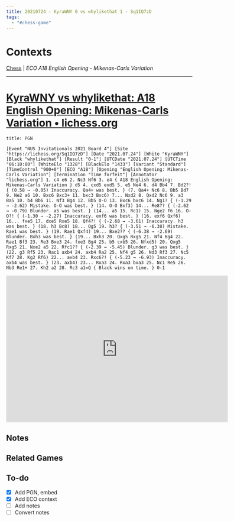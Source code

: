 ```yaml
---
title: 20210724 - KyraWNY 0 vs whylikethat 1 - Sq1IQ7zD
tags:
  - "#chess-game"
---
```


# Contexts

[Chess](../0.-Context-Notes/Chess.md) | *ECO A18 English Opening - Mikenas-Carls Variation*

---

# [KyraWNY vs whylikethat: A18 English Opening: Mikenas-Carls Variation • lichess.org](https://lichess.org/Sq1IQ7zD)

````ad-example
title: PGN

[Event "NUS Invitationals 2021 Board 4"] [Site "https://lichess.org/Sq1IQ7zD"] [Date "2021.07.24"] [White "KyraWNY"] [Black "whylikethat"] [Result "0-1"] [UTCDate "2021.07.24"] [UTCTime "06:10:00"] [WhiteElo "1328"] [BlackElo "1433"] [Variant "Standard"] [TimeControl "900+0"] [ECO "A18"] [Opening "English Opening: Mikenas-Carls Variation"] [Termination "Time forfeit"] [Annotator "lichess.org"] 1. c4 e6 2. Nc3 Nf6 3. e4 { A18 English Opening: Mikenas-Carls Variation } d5 4. cxd5 exd5 5. e5 Ne4 6. d4 Bb4 7. Bd2?! { (0.58 → -0.05) Inaccuracy. Qa4+ was best. } (7. Qa4+ Nc6 8. Bb5 Bd7 9. Ne2 a6 10. Bxc6 Bxc3+ 11. bxc3 Bxc6) 7... Nxd2 8. Qxd2 Nc6 9. a3 Ba5 10. b4 Bb6 11. Nf3 Bg4 12. Bb5 O-O 13. Bxc6 bxc6 14. Ng1? { (-1.29 → -2.62) Mistake. O-O was best. } (14. O-O Bxf3) 14... Re8?? { (-2.62 → -0.79) Blunder. a5 was best. } (14... a5 15. Rc1) 15. Nge2 f6 16. O-O?! { (-1.30 → -2.27) Inaccuracy. exf6 was best. } (16. exf6 Qxf6) 16... fxe5 17. dxe5 Rxe5 18. Qf4?! { (-2.68 → -3.61) Inaccuracy. h3 was best. } (18. h3 Bc8) 18... Qg5 19. h3? { (-3.51 → -6.38) Mistake. Rae1 was best. } (19. Rae1 Qxf4) 19... Bxe2?? { (-6.38 → -2.69) Blunder. Bxh3 was best. } (19... Bxh3 20. Qxg5 Rxg5 21. Nf4 Bg4 22. Rae1 Bf3 23. Re3 Bxe3 24. fxe3 Bg4 25. b5 cxb5 26. Nfxd5) 20. Qxg5 Rxg5 21. Nxe2 a5 22. Rfc1?? { (-2.39 → -5.45) Blunder. g3 was best. } (22. g3 Rf5 23. Rac1 axb4 24. axb4 Ra2 25. Nf4 g5 26. Nd3 Rf3 27. Nc5 Kf7 28. Kg2 Rf6) 22... axb4 23. Rxc6?! { (-5.23 → -6.93) Inaccuracy. axb4 was best. } (23. axb4) 23... Rxa3 24. Rxa3 bxa3 25. Nc1 Re5 26. Nb3 Re1+ 27. Kh2 a2 28. Rc3 a1=Q { Black wins on time. } 0-1
````

<iframe src="https://lichess.org/embed/Sq1IQ7zD?theme=newspaper&bg=auto"
width=600 height=397 frameborder=0></iframe>

## Notes

## Related Games

## To-do

* [x] Add PGN, embed
* [x] Add ECO context
* [ ] Add notes
* [ ] Convert notes
